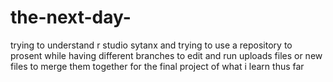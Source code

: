 # the-next-day-
trying to understand r studio sytanx and trying to use a repository to prosent while having different branches to edit and run uploads files or new files to merge them together for the final project of what i learn thus far 
